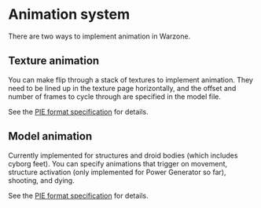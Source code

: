 Animation system
================

There are two ways to implement animation in Warzone.

Texture animation
-----------------

You can make flip through a stack of textures to implement
animation. They need to be lined up in the texture page
horizontally, and the offset and number of frames to cycle
through are specified in the model file.

See the [PIE format specification](PIE.markdown) for details.

Model animation
---------------

Currently implemented for structures and droid bodies (which includes
cyborg feet). You can specify animations that trigger on movement,
structure activation (only implemented for Power Generator so far),
shooting, and dying.

See the [PIE format specification](PIE.markdown) for details.

